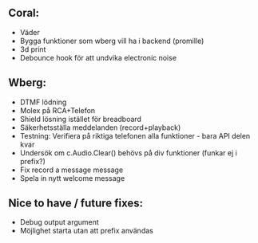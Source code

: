 ## Coral:

* Väder
* Bygga funktioner som wberg vill ha i backend (promille)
* 3d print
* Debounce hook för att undvika electronic noise

## Wberg:

* DTMF lödning
* Molex på RCA+Telefon
* Shield lösning istället för breadboard
* Säkerhetsställa meddelanden (record+playback)
* Testning: Verifiera på riktiga telefonen alla funktioner - bara API delen kvar
* Undersök om c.Audio.Clear() behövs på div funktioner (funkar ej i prefix?)
* Fix record a message message
* Spela in nytt welcome message

## Nice to have / future fixes:

* Debug output argument
* Möjlighet starta utan att prefix användas
